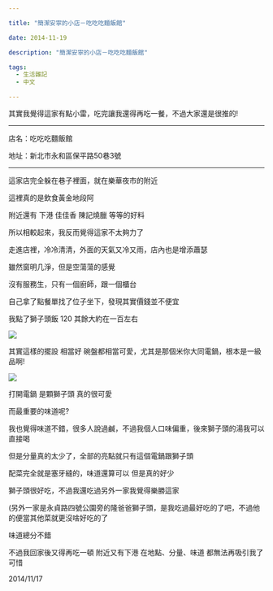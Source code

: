 ```yaml
---

title: "簡潔安寧的小店－吃吃吃麵飯館"

date: 2014-11-19

description: "簡潔安寧的小店－吃吃吃麵飯館"

tags:
  - 生活雜記
  - 中文

---
```


其實我覺得這家有點小雷，吃完讓我還得再吃一餐，不過大家還是很推的!

  

* * *

  

店名：吃吃吃麵飯館

  

地址：新北市永和區保平路50巷3號

  

* * *

  

  

這家店完全躲在巷子裡面，就在樂華夜市的附近

  

這裡真的是飲食黃金地段阿

  

附近還有 下港 佳佳香 陳記燒臘 等等的好料

  

所以相較起來，我反而覺得這家不太夠力了

  

  

走進店裡，冷冷清清，外面的天氣又冷又雨，店內也是增添蕭瑟

  

雖然窗明几淨，但是空蕩蕩的感覺

  

沒有服務生，只有一個廚師，跟一個櫃台

  

自己拿了點餐單找了位子坐下，發現其實價錢並不便宜

  

我點了獅子頭飯 120 其餘大約在一百左右

  

[![](//pic.pimg.tw/jjcl52/1416405844-4201290206_l.jpg?v=1416405908)](http://jjcl52.pixnet.net/album/photo/559702288)

  

其實這樣的擺設 相當好 碗盤都相當可愛，尤其是那個米你大同電鍋，根本是一級品啊!

  

  

  

  

  

[![](//pic.pimg.tw/jjcl52/1416405849-3128416281_l.jpg?v=1416405908)](http://jjcl52.pixnet.net/album/photo/559702306)

  

打開電鍋 是顆獅子頭 真的很可愛

  

  

而最重要的味道呢?

  

我也覺得味道不錯，很多人說過鹹，不過我個人口味偏重，後來獅子頭的湯我可以直接喝

  

但是分量真的太少了，全部的亮點就只有這個電鍋跟獅子頭

  

配菜完全就是塞牙縫的，味道還算可以 但是真的好少

  

獅子頭很好吃，不過我還吃過另外一家我覺得樂勝這家

  

(另外一家是永貞路四號公園旁的隆爸爸獅子頭，是我吃過最好吃的了吧，不過他的便當其他菜就更沒啥好吃的了

  

味道總分不錯

  

不過我回家後又得再吃一頓 附近又有下港 在地點、分量、味道 都無法再吸引我了 可惜

  

  

2014/11/17

  

